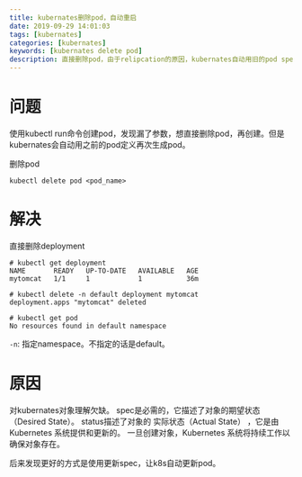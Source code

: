 ```yaml
---
title: kubernates删除pod，自动重启
date: 2019-09-29 14:01:03
tags: [kubernates]
categories: [kubernates]
keywords: [kubernates delete pod]
description: 直接删除pod，由于relipcation的原因，kubernates自动用旧的pod spec创建pod。解决方式：1. 删除deployment对象 2. 直接更新spec，让k8s自动更新pod。
---
```


# 问题

使用kubectl run命令创建pod，发现漏了参数，想直接删除pod，再创建。但是kubernates会自动用之前的pod定义再次生成pod。
<!-- more -->
删除pod
```
kubectl delete pod <pod_name>
```

# 解决

直接删除deployment
```
# kubectl get deployment
NAME       READY   UP-TO-DATE   AVAILABLE   AGE
mytomcat   1/1     1            1           36m

# kubectl delete -n default deployment mytomcat
deployment.apps "mytomcat" deleted

# kubectl get pod
No resources found in default namespace
```
`-n`: 指定namespace。不指定的话是default。

# 原因

对kubernates对象理解欠缺。
spec是必需的，它描述了对象的期望状态（Desired State）。
status描述了对象的 实际状态（Actual State） ，它是由 Kubernetes 系统提供和更新的。
一旦创建对象，Kubernetes 系统将持续工作以确保对象存在。

后来发现更好的方式是使用更新spec，让k8s自动更新pod。
